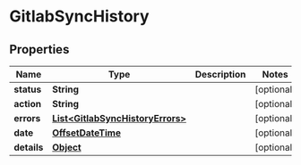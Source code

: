 

# GitlabSyncHistory

## Properties

Name | Type | Description | Notes
------------ | ------------- | ------------- | -------------
**status** | **String** |  |  [optional]
**action** | **String** |  |  [optional]
**errors** | [**List&lt;GitlabSyncHistoryErrors&gt;**](GitlabSyncHistoryErrors.md) |  |  [optional]
**date** | [**OffsetDateTime**](OffsetDateTime.md) |  |  [optional]
**details** | [**Object**](.md) |  |  [optional]




